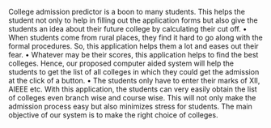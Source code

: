 
College admission predictor is a boon to many students. This helps the student not only to help in filling out the application forms but also give the students an idea about their future college by calculating their cut off.
• When students come from rural places, they find it hard to go along with the formal procedures. So, this application helps them a lot and eases out their fear. 
• Whatever may be their scores, this application helps to find the best colleges. Hence, our proposed computer aided system will help the students to get the list of all colleges in which they could get the admission at the click of a button. 
• The students only have to enter their marks of XII, AIEEE etc. With this application, the students can very easily obtain the list of colleges even branch wise and course wise. This will not only make the admission process easy but also minimizes stress for students. The main objective of our system is to make the right choice of colleges.
